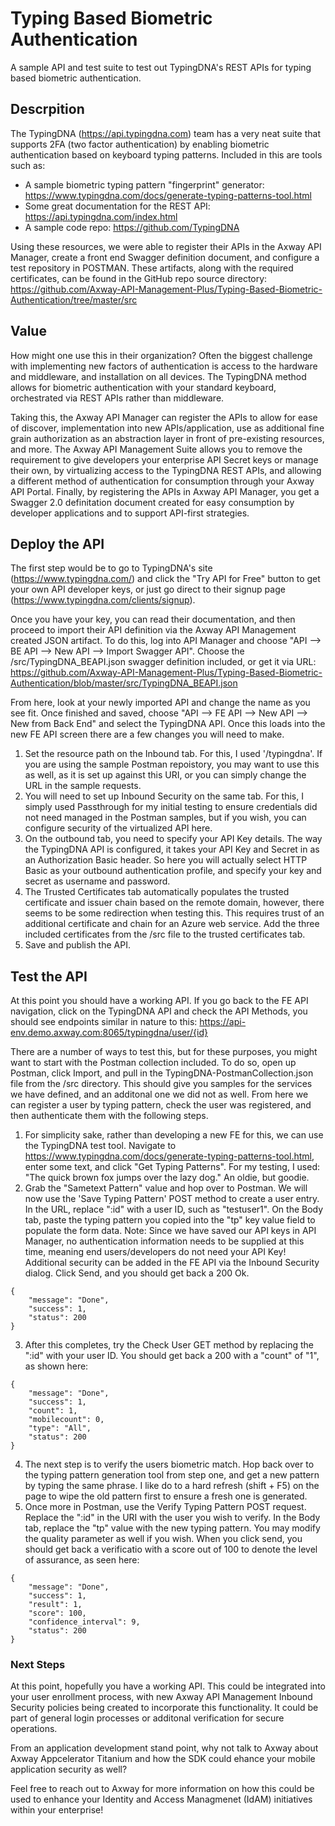# Typing Based Biometric Authentication
A sample API and test suite to test out TypingDNA's REST APIs for typing based biometric authentication.

## Descrpition
The TypingDNA (https://api.typingdna.com) team has a very neat suite that supports 2FA (two factor authentication) by enabling biometric authentication based on keyboard typing patterns. Included in this are tools such as:

- A sample biometric typing pattern "fingerprint" generator: https://www.typingdna.com/docs/generate-typing-patterns-tool.html
- Some great documentation for the REST API: https://api.typingdna.com/index.html
- A sample code repo: https://github.com/TypingDNA

Using these resources, we were able to register their APIs in the Axway API Manager, create a front end Swagger definition document, and configure a test repository in POSTMAN. These artifacts, along with the required certificates, can be found in the GitHub repo source directory: https://github.com/Axway-API-Management-Plus/Typing-Based-Biometric-Authentication/tree/master/src

## Value
How might one use this in their organization? Often the biggest challenge with implementing new factors of authentication is access to the hardware and middleware, and installation on all devices. The TypingDNA method allows for biometric authentication with your standard keyboard, orchestrated via REST APIs rather than middleware.

Taking this, the Axway API Manager can register the APIs to allow for ease of discover, implementation into new APIs/application, use as additional fine grain authorization as an abstraction layer in front of pre-existing resources, and more. The Axway API Management Suite allows you to remove the requirement to give developers your enterprise API Secret keys or manage their own, by virtualizing access to the TypingDNA REST APIs, and allowing a different method of authentication for consumption through your Axway API Portal. Finally, by registering the APIs in Axway API Manager, you get a Swagger 2.0 definitation document created for easy consumption by developer applications and to support API-first strategies.

## Deploy the API

The first step would be to go to TypingDNA's site (https://www.typingdna.com/) and click the "Try API for Free" button to get your own API developer keys, or just go direct to their signup page (https://www.typingdna.com/clients/signup).

Once you have your key, you can read their documentation, and then proceed to import their API definition via the Axway API Management created JSON artifact. To do this, log into API Manager and choose "API --> BE API --> New API --> Import Swagger API". Choose the /src/TypingDNA_BEAPI.json swagger definition included, or get it via URL: https://github.com/Axway-API-Management-Plus/Typing-Based-Biometric-Authentication/blob/master/src/TypingDNA_BEAPI.json

From here, look at your newly imported API and change the name as you see fit. Once finished and saved, choose "API --> FE API --> New API --> New from Back End" and select the TypingDNA API. Once this loads into the new FE API screen there are a few changes you will need to make.

1. Set the resource path on the Inbound tab. For this, I used '/typingdna'. If you are using the sample Postman repoistory, you may want to use this as well, as it is set up against this URI, or you can simply change the URL in the sample requests.
2. You will need to set up Inbound Security on the same tab. For this, I simply used Passthrough for my initial testing to ensure credentials did not need managed in the Postman samples, but if you wish, you can configure security of the virtualized API here.
3. On the outbound tab, you need to specify your API Key details. The way the TypingDNA API is configured, it takes your API Key and Secret in as an Authorization Basic header. So here you will actually select HTTP Basic as your outbound authentication profile, and specify your key and secret as username and password.
4. The Trusted Certificates tab automatically populates the trusted certificate and issuer chain based on the remote domain, however, there seems to be some redirection when testing this. This requires trust of an additional certificate and chain for an Azure web service. Add the three included certificates from the /src file to the trusted certificates tab.
5. Save and publish the API.


## Test the API

At this point you should have a working API. If you go back to the FE API navigation, click on the TypingDNA API and check the API Methods, you should see endpoints similar in nature to this: https://api-env.demo.axway.com:8065/typingdna/user/{id}

There are a number of ways to test this, but for these purposes, you might want to start with the Postman collection included. To do so, open up Postman, click Import, and pull in the TypingDNA-PostmanCollection.json file from the /src directory. This should give you samples for the services we have defined, and an additonal one we did not as well. From here we can register a user by typing pattern, check the user was registered, and then authenticate them with the following steps.

1. For simplicity sake, rather than developing a new FE for this, we can use the TypingDNA test tool. Navigate to https://www.typingdna.com/docs/generate-typing-patterns-tool.html, enter some text, and click "Get Typing Patterns". For my testing, I used: "The quick brown fox jumps over the lazy dog." An oldie, but goodie.
2. Grab the "Sametext Pattern" value and hop over to Postman. We will now use the 'Save Typing Pattern' POST method to create a user entry. In the URL, replace ":id" with a user ID, such as "testuser1". On the Body tab, paste the typing pattern you copied into the "tp" key value field to populate the form data. Note: Since we have saved our API keys in API Manager, no authentication information needs to be supplied at this time, meaning end users/developers do not need your API Key! Additional security can be added in the FE API via the Inbound Security dialog. Click Send, and you should get back a 200 Ok.
```
{
    "message": "Done",
    "success": 1,
    "status": 200
}
```
3. After this completes, try the Check User GET method by replacing the ":id" with your user ID. You should get back a 200 with a "count" of "1", as shown here:
```
{
    "message": "Done",
    "success": 1,
    "count": 1,
    "mobilecount": 0,
    "type": "All",
    "status": 200
}
```
4. The next step is to verify the users biometric match. Hop back over to the typing pattern generation tool from step one, and get a new pattern by typing the same phrase. I like do to a hard refresh (shift + F5) on the page to wipe the old pattern first to ensure a fresh one is generated. 
5. Once more in Postman, use the Verify Typing Pattern POST request. Replace the ":id" in the URI with the user you wish to verify. In the Body tab, replace the "tp" value with the new typing pattern. You may modify the quality parameter as well if you wish. When you click send, you should get back a verificatio with a score out of 100 to denote the level of assurance, as seen here:
```
{
    "message": "Done",
    "success": 1,
    "result": 1,
    "score": 100,
    "confidence_interval": 9,
    "status": 200
}
```

### Next Steps

At this point, hopefully you have a working API. This could be integrated into your user enrollment process, with new Axway API Management Inbound Security policies being created to incorporate this functionality. It could be part of general login processes or additonal verification for secure operations. 

From an application development stand point, why not talk to Axway about Axway Appcelerator Titanium and how the SDK could ehance your mobile application security as well?

Feel free to reach out to Axway for more information on how this could be used to enhance your Identity and Access Managmenet (IdAM) initiatives within your enterprise!

